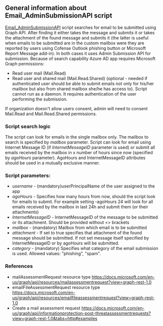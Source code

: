 ## General information about Email_AdminSubmissionAPI script
[Email_AdminSubmissionAPI](https://github.com/pawp81/AdminSubmissionsAPI/edit/master/Email_AdminSubmissionAPI.ps1) script searches for email to be submitted using Graph API. After finding it either takes the message and submits it or takes the attachment of the found message and submits it (the latter is useful when emails to be submitted are in the custom mailbox were they are reported by users using Cofense Outlook phishing button or Microsoft Report Message add-in). In both cases it uses Admin Submission API for submission. Because of search capability Azure AD app requires Microsoft Graph permissions:
* Read user mail (Mail.Read)
* Read user and shared mail (Mail.Read.Shared) (optional - needed if authenticated user should be able to submit emails not only for his/her mailbox but also from shared mailbox she/he has access to).
Script cannot run as a daemon. It requires authentication of the user performing the submission.

If organization doesn't allow users consent, admin will need to consent Mail.Read and Mail.Read.Shared permissions.

### Script search logic
The script can look for emails in the single mailbox only. The mailbox to search is specified by *mailbox* parameter.
Script can look for email using Internet Message ID (if *InternetMessageID* parameter is used) or submit all emails received by the mailbox in x number of hours since now (specified by *agoHours* parameter). AgoHours and InternetMessageID attributes should be used in a mutually exclusive manner.

### Script parameters:
* *username* - (mandatory)userPrincipalName of the user assigned to the app
* *agoHours* - Specifies how many hours from now, should the script look for emails to submit. For example setting -agoHours 24 will look for all emails received by the mailbox in last 24h and submit them (or their attachments)
* *InternetMessageID* - InternetMessageID of the message to be submitted or its attachment. Should be provided without <> brackets
* *mailbox* - (mandatory) Mailbox from which email is to be submitted
* *attachment* - If set to true specifies that attachment of the found message should be submitted.  If not set message itself specified by InternetMessageID or by agoHours will be submitted.
* *category* - (mandatory) Specifies what category of the email submission is used. Allowed values: "phishing", "spam".

### References
* mailAssessmentRequest resource type https://docs.microsoft.com/en-us/graph/api/resources/mailassessmentrequest?view=graph-rest-1.0
* emailFileAssessmentRequest resource type https://docs.microsoft.com/en-us/graph/api/resources/emailfileassessmentrequest?view=graph-rest-1.0
* Create a mail assessment request https://docs.microsoft.com/en-us/graph/api/informationprotection-post-threatassessmentrequests?view=graph-rest-1.0&tabs=http#examples


